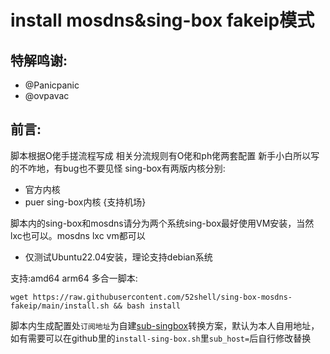 # install mosdns&sing-box fakeip模式

## 特解鸣谢:
* @Panicpanic
* @ovpavac
## 前言:
脚本根据O佬手搓流程写成
相关分流规则有O佬和ph佬两套配置
新手小白所以写的不咋地，有bug也不要见怪
sing-box有两版内核分别:
* 官方内核
* puer sing-box内核 {支持机场}

脚本内的sing-box和mosdns请分为两个系统sing-box最好使用VM安装，当然lxc也可以。mosdns lxc vm都可以
* 仅测试Ubuntu22.04安装，理论支持debian系统

支持:amd64 arm64
多合一脚本:
``` shell
wget https://raw.githubusercontent.com/52shell/sing-box-mosdns-fakeip/main/install.sh && bash install
```
脚本内生成配置处`订阅地址`为自建[sub-singbox](https://github.com/Toperlock/sing-box-subscribe)转换方案，默认为本人自用地址，如有需要可以在github里的`install-sing-box.sh`里`sub_host=`后自行修改替换